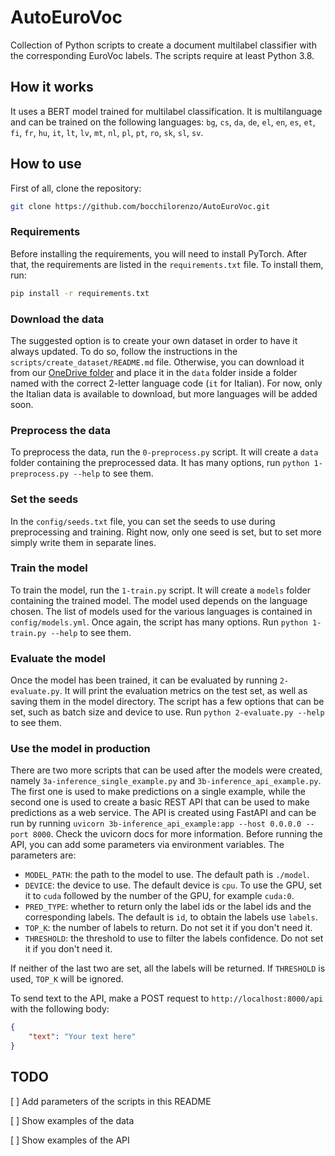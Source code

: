 # AutoEuroVoc

Collection of Python scripts to create a document multilabel classifier with the corresponding EuroVoc labels. The scripts require at least Python 3.8.

## How it works

It uses a BERT model trained for multilabel classification. It is multilanguage and can be trained on the following languages: `bg`, `cs`, `da`, `de`, `el`, `en`, `es`, `et`, `fi`, `fr`, `hu`, `it`, `lt`, `lv`, `mt`, `nl`, `pl`, `pt`, `ro`, `sk`, `sl`, `sv`.

## How to use
First of all, clone the repository:
```bash
git clone https://github.com/bocchilorenzo/AutoEuroVoc.git
```

### Requirements
Before installing the requirements, you will need to install PyTorch. After that, the requirements are listed in the `requirements.txt` file. To install them, run:
```bash
pip install -r requirements.txt
```

### Download the data
The suggested option is to create your own dataset in order to have it always updated. To do so, follow the instructions in the `scripts/create_dataset/README.md` file. Otherwise, you can download it from our [OneDrive folder](https://fbk-my.sharepoint.com/:f:/g/personal/aprosio_fbk_eu/EuC0sZXqi-tEtj24Et25BHYBYkPIjs5eXupNpQ7H_sK1Rw?e=L6PTIn) and place it in the `data` folder inside a folder named with the correct 2-letter language code (`it` for Italian). For now, only the Italian data is available to download, but more languages will be added soon.

### Preprocess the data
To preprocess the data, run the `0-preprocess.py` script. It will create a `data` folder containing the preprocessed data. It has many options, run `python 1-preprocess.py --help` to see them.

### Set the seeds
In the `config/seeds.txt` file, you can set the seeds to use during preprocessing and training. Right now, only one seed is set, but to set more simply write them in separate lines.

### Train the model
To train the model, run the `1-train.py` script. It will create a `models` folder containing the trained model. The model used depends on the language chosen. The list of models used for the various languages is contained in `config/models.yml`. Once again, the script has many options. Run `python 1-train.py --help` to see them.

### Evaluate the model
Once the model has been trained, it can be evaluated by running `2-evaluate.py`. It will print the evaluation metrics on the test set, as well as saving them in the model directory. The script has a few options that can be set, such as batch size and device to use. Run `python 2-evaluate.py --help` to see them.

### Use the model in production
There are two more scripts that can be used after the models were created, namely `3a-inference_single_example.py` and `3b-inference_api_example.py`. The first one is used to make predictions on a single example, while the second one is used to create a basic REST API that can be used to make predictions as a web service. The API is created using FastAPI and can be run by running `uvicorn 3b-inference_api_example:app --host 0.0.0.0 --port 8000`. Check the uvicorn docs for more information. Before running the API, you can add some parameters via environment variables. The parameters are:
- `MODEL_PATH`: the path to the model to use. The default path is `./model`.
- `DEVICE`: the device to use. The default device is `cpu`. To use the GPU, set it to `cuda` followed by the number of the GPU, for example `cuda:0`.
- `PRED_TYPE`: whether to return only the label ids or the label ids and the corresponding labels. The default is `id`, to obtain the labels use `labels`.
- `TOP_K`: the number of labels to return. Do not set it if you don't need it.
- `THRESHOLD`: the threshold to use to filter the labels confidence. Do not set it if you don't need it.

If neither of the last two are set, all the labels will be returned. If `THRESHOLD` is used, `TOP_K` will be ignored.

To send text to the API, make a POST request to `http://localhost:8000/api` with the following body:
```json
{
    "text": "Your text here"
}
```

## TODO

[ ] Add parameters of the scripts in this README

[ ] Show examples of the data

[ ] Show examples of the API